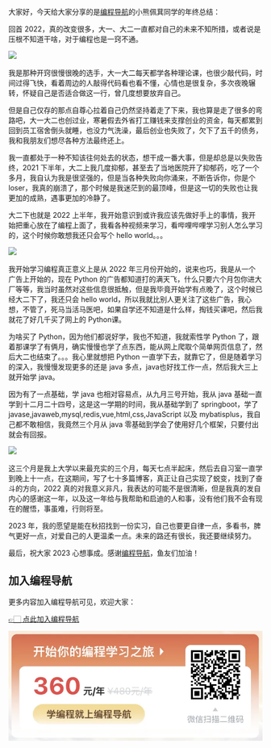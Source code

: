 大家好，今天给大家分享的是[编程导航](https://mp.weixin.qq.com/s?__biz=MzI1NDczNTAwMA==&mid=2247524980&idx=2&sn=9ddcdb6c52aa096ed4c5ad0ced946a7d&chksm=e9c28583deb50c95f3c2665713a8bbc372c68332b3bfb846cf4b23af3f1cc07164832a291335&token=689599617&lang=zh_CN&scene=21#wechat_redirect)的小熊佩萁同学的年终总结：

回首 2022，真的改变很多，大一、大二一直都对自己的未来不知所措，或者说是压根不知道干啥，对于编程也是一窍不通。


![](https://files.mdnice.com/user/31817/be490eb1-4ec7-4bf6-870a-d2c89389ff47.png)


我是那种开窍很慢很晚的选手，大一大二每天都学各种理论课，也很少敲代码，时间过得飞快，看着周边的人敲得代码看也看不懂，心情也是很复杂，多次夜晚辗转，怀疑自己是否适合做这一行，曾几度想要放弃自己。

但是自己仅存的那点自尊心拉着自己仍然坚持着走了下来，我也算是走了很多的弯路吧，大一大二也创过业，寒暑假去外省打工赚钱来支撑创业的资金，每天都累到回到员工宿舍倒头就睡，也没力气洗澡，最后创业也失败了，欠下了五千的债务，我和我朋友们想尽各种方法最终还上。

我一直都处于一种不知该往何处去的状态，想干成一番大事，但是却总是以失败告终，2021 下半年，大二上我几度抑郁，甚至去了当地医院开了抑郁药，吃了一个多月，我自认为我是很坚强的，但是当各种失败向你涌来，不断告诉你，你是个 loser，我真的崩溃了，那个时候是我迷茫到的最顶峰，但是这一切的失败也让我更加的成熟，遇事更加的冷静了。

大二下也就是 2022 上半年，我开始意识到或许我应该先做好手上的事情，我开始把重心放在了编程上面了，我看各种视频来学习，看哔哩哔哩学习别人怎么学习的，这个时候你敢想我还只会写个 hello world。。。

![](https://files.mdnice.com/user/31817/efbecfb2-c1bf-44d1-a5f0-46c3a6b815df.png)


我开始学习编程真正意义上是从 2022 年三月份开始的，说来也巧，我是从一个广告上开始的，现在 Python 的广告都知道打的满天飞，什么只要六个月包你进大厂等等，我当时虽然对这些信息很抵触，但是我毕竟开始学有点晚了，这个时候已经大二下了，我还只会 hello world，所以我就比别人更关注了这些广告，我心想，不管了，死马当活马医吧，如果自学还不知道是什么样，掏钱买课吧，然后我就花了好几千买了网上的 Python课。

为啥买了 Python，因为他们都说好学，我也不知道，我就索性学 Python 了，跟着那课学了有俩月，确实慢慢也学了点东西，能从网上爬取个简单网页信息了，然后大二也结束了。。。我心里就想把 Python 一直学下去，就靠它了，但是随着学习的深入，我慢慢发现更多的还是 java 多点，java也好找工作一点，然后我大三上就开始学 java。

因为有了一点基础，学 java 也相对容易点，从九月三号开始，我从 java 基础一直学到十二月二十四号，这是这一学期的时间，我从基础学到了 springboot，学了 javase,javaweb,mysql,redis,vue,html,css,JavaScript 以及 mybatisplus，我自己都不敢相信，我竟然三个月从 java 零基础到学会了使用好几个框架，只要付出就会有回报。


![](https://files.mdnice.com/user/31817/51fcc3f8-7f77-4a93-b8b7-859718ff8df2.png)


这三个月是我上大学以来最充实的三个月，每天七点半起床，然后去自习室一直学到晚上十一点，在这期间，写了七十多篇博客，真正让自己实现了蜕变，找到了奋斗的方向，2022 真的对我意义非凡，我表达的可能不是很清晰，但是我真的发自内心的感谢这一年，以及这一年给与我帮助和启迪的人和事，没有他们我不会有现在的醒悟，事虽难，行则将至。

2023 年，我的愿望是能在秋招找到一份实习，自己也要更自律一点，多看书，脾气更好一点，对爱自己的人更温柔一点。未来的路还有很长，我还要继续努力。

最后，祝大家 2023 心想事成。感谢[编程导航](https://mp.weixin.qq.com/s?__biz=MzI1NDczNTAwMA==&mid=2247524980&idx=2&sn=9ddcdb6c52aa096ed4c5ad0ced946a7d&chksm=e9c28583deb50c95f3c2665713a8bbc372c68332b3bfb846cf4b23af3f1cc07164832a291335&token=689599617&lang=zh_CN&scene=21#wechat_redirect)，鱼友们加油！

## 加入编程导航

更多内容加入编程导航可见，欢迎大家：

[👉🏻 点此加入编程导航](https://yuyuanweb.feishu.cn/wiki/SDtMwjR1DituVpkz5MLc3fZLnzb)

![微信扫码领券加入](../../../image/join_us.png)
